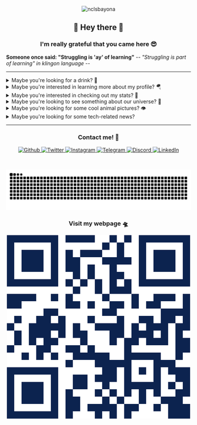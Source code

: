 <p align="center">

  <img src="https://socialify.git.ci/nclsbayona/nclsbayona/image?description=1&descriptionEditable=Come%20check%20my%20profile!&font=Bitter&pattern=Signal&theme=Dark" alt="nclsbayona" width="640" height="320" />

</p>

<h2 align="center">👋 Hey there 👋</h2>

<h3 align="center">I'm really grateful that you came here 😎</h3>

<!--p  align="center">
<img src="logo.png" alt="Logo" width="480">
</p-->



<p align="center">

  <strong align="center">Someone once said: &quot;Struggling is 'ay' of learning&quot;</strong>
  <i>-- &quot;Struggling is part of learning&quot; in klingon language --</i>

</p>

----

<details>
<summary>Maybe you're looking for a drink? 🍹</summary>
<br />
<h4 align="center">Bleeding Surgeon</h4>
<p align="center">

<img src="https://www.thecocktaildb.com/images/media/drink/usuvvr1472719118.jpg" alt="Drink image" />

</p>
 
<h5 align="center">Alcoholic - Soft Drink</h5>

<h5 align="center">Neccesary ingredients</h5>
<table align="center">
<tr>
<td>
<table frame="box" rules="cols">
    <thead>
        <tr>
            <th style="padding-left: 1em; padding-right: 1em; text-align: center">Ingredient</th>
            <th style="padding-left: 1em; padding-right: 1em; text-align: center">Measure</th>
        </tr>
    </thead>
    <tbody>
        <tr>
            <td style="padding-left: 1em; padding-right: 1em; text-align: center; vertical-align: top">Dark rum</td>
            <td style="padding-left: 1em; padding-right: 1em; text-align: center; vertical-align: top">1 shot </td>
        </tr>
        <tr>
            <td style="padding-left: 1em; padding-right: 1em; text-align: center; vertical-align: top">Orange</td>
            <td style="padding-left: 1em; padding-right: 1em; text-align: center; vertical-align: top">1 slice </td>
        </tr>
        <tr>
            <td style="padding-left: 1em; padding-right: 1em; text-align: center; vertical-align: top">Surge</td>
            <td style="padding-left: 1em; padding-right: 1em; text-align: center; vertical-align: top">1/2 glass </td>
        </tr>
        <tr>
            <td style="padding-left: 1em; padding-right: 1em; text-align: center; vertical-align: top">Cranberry juice</td>
            <td style="padding-left: 1em; padding-right: 1em; text-align: center; vertical-align: top">1/2 glass </td>
        </tr>
    </tbody>
</table>
</td>
</tr>
</table>



<p align="center">
Pour Shot of Rum over slice of orange. Fill the remaining space in glass half way full of surge or similar drink. Finish off glass with cranberry juice. Be carefull, warm surge may foam over the glass.
</p>

----

</details>

<details>
<summary>Maybe you're interested in learning more about my profile? 🪂</summary>
<br />
<h5 align="center">👀 Visitor count</h5>
<p align="center">

<img src="https://profile-counter.glitch.me/nclsbayona/count.svg"/>

</p>
<p align="center">

<img src="https://img.shields.io/github/followers/nclsbayona?color=003153&logo=github&style=for-the-badge"/>
<img src="https://img.shields.io/github/last-commit/nclsbayona/nclsbayona?color=003153&logo=github&style=for-the-badge&label=Latest%20Profile%20Commit">

</p>
<p align="center">

<img src="https://github-profile-trophy.vercel.app/?username=nclsbayona&theme=dracula&no-frame=false&margin-w=5&margin-h=5&no-bg=true&column=4">

</p>

----

</details>
<details>
<summary>Maybe you're interested in checking out my stats? 🐣</summary>
<br />
<h4 align="center">General GitHub Stats 🌀</h4>

<p align="center">

<!--h5>😃 General Overview</h5-->
<img src="https://github-readme-stats.vercel.app/api?username=nclsbayona&show_icons=true&count_private=true&include_all_commits=true&locale=en&theme=tokyonight" width="260">

<!--h5>Life-Time Stats Overview 😃</h5-->
<img src="https://github-readme-streak-stats.herokuapp.com/?user=nclsbayona&theme=algolia" width="260">

</p>

<br />

<h4 align="center">🤖 Programming Languages Stats</h4>

<p align="center">

<!--h5>Most Used Languages Stats 💾</h5-->
<img src="https://github-readme-stats.vercel.app/api/top-langs/?username=nclsbayona&show_icons=true&locale=en&langs_count=5&theme=tokyonight">

</p>

<br />

<h4 align="center">⌚General Weekly-Stats</h4>
<table align="center">
<tr>
<td>
<table frame="box" rules="cols">
    <thead>
        <tr>
            <th style="padding-left: 1em; padding-right: 1em; text-align: center">Language name</th>
            <th style="padding-left: 1em; padding-right: 1em; text-align: center">Time spent</th>
        </tr>
    </thead>
    <tbody>
    </tbody>
</table>
</td>
<td>
<table frame="box" rules="cols">
    <thead>
        <tr>
            <th style="padding-left: 1em; padding-right: 1em; text-align: center">OS name</th>
            <th style="padding-left: 1em; padding-right: 1em; text-align: center">Time spent</th>
        </tr>
    </thead>
    <tbody>
    </tbody>
</table>
</td>
</tr>
</table>

----
</details>

<details>
<summary>Maybe you're looking to see something about our universe? 🔭</summary>

<br />
<h4 align="center">PDS 70: Disk, Planets, and Moons - ©️ NASA @ 2023-10-17</h4>
<p align="center">

<img src="https://apod.nasa.gov/apod/image/2310/PDS70_ALMA_960.jpg" alt="PDS 70: Disk, Planets, and Moons image" />

</p>
 
<h5 align="center">It's not the big ring that's attracting the most attention. Although the big planet-forming ring around the star PDS 70 is clearly imaged and itself quite interesting. It's also not the planet on the right, just inside the big disk, that’s being talked about the most.  Although the planet PDS 70c is a newly formed and, interestingly, similar in size and mass to Jupiter. It's the fuzzy patch around the planet PDS 70c that's causing the commotion. That fuzzy patch is thought to be a dusty disk that is now forming into moons -- and that had never been seen before. The featured image was taken in 2021 by the Atacama Large Millimeter Array (ALMA) of 66 radio telescopes in the high Atacama Desert of northern Chile.  Based on ALMA data, astronomers infer that the moon-forming exoplanetary disk has a radius similar to our Earth's orbit, and may one day form three or so Luna-sized moons -- not very different from our Jupiter's four.</h5>

----

</details>

<details>
<summary>Maybe you're looking for some cool animal pictures? 👁️</summary>

<br />
<table align="center">
<tr>
<td>
<img src="https://cdn.animality.xyz/dog/22.png" width="180"/>
</td>
<td>
<img src="https://cdn.animality.xyz/duck/15.png" width="180"/>
</td>
<td>
<img src="https://cdn.animality.xyz/fox/9.png" width="180"/>
</td>
</tr>
<tr>
<td>
<img src="https://cdn.animality.xyz/cat/9.png" width="180"/>
</td>
<td>
<img src="https://cdn.animality.xyz/bird/9.png" width="180"/>
</td>
<td>
<img src="https://cdn.animality.xyz/panda/2.png" width="180"/>
</td>
</tr>
<tr>
<td>
<img src="https://cdn.animality.xyz/redpanda/18.png" width="180"/>
</td>
<td>
<img src="https://cdn.animality.xyz/koala/2.png" width="180"/>
</td>
<td>
<img src="https://cdn.animality.xyz/whale/2.png" width="180"/>
</td>
</tr>
<tr>
<td>
<img src="https://cdn.animality.xyz/dolphin/2.png" width="180"/>
</td>
<td>
<img src="https://cdn.animality.xyz/kangaroo/20.png" width="180"/>
</td>
<td>
<img src="https://cdn.animality.xyz/rabbit/15.png" width="180"/>
</td>
</tr>
<tr>
<td>
<img src="https://cdn.animality.xyz/lion/14.png" width="180"/>
</td>
<td>
<img src="https://cdn.animality.xyz/bear/13.png" width="180"/>
</td>
<td>
<img src="https://cdn.animality.xyz/frog/6.png" width="180"/>
</td>
</tr>
<tr>
<td>
<img src="https://cdn.animality.xyz/penguin/14.png" width="180"/>
</td>
<td>
<img src="https://cdn.animality.xyz/axolotl/5.png" width="180"/>
</td>
<td>
<img src="https://cdn.animality.xyz/capybara/15.png" width="180"/>
</td>
</tr>
<tr>
<td>
<img src="https://cdn.animality.xyz/hedgehog/1.png" width="180"/>
</td>
<td>
<img src="https://cdn.animality.xyz/turtle/5.png" width="180"/>
</td>
<td>
<img src="https://cdn.animality.xyz/narwhal/0.png" width="180"/>
</td>
</tr>
<tr>
<td>
<img src="https://cdn.animality.xyz/squirrel/10.png" width="180"/>
</td>
<td>
<img src="https://cdn.animality.xyz/fish/15.png" width="180"/>
</td>
<td>
<img src="https://cdn.animality.xyz/horse/11.png" width="180"/>
</td>
</tr>
</table>

----

</details>


<details>
<summary>Maybe you're looking for some tech-related news? </summary>

<br />

<details>
<summary>Apple likely to update iPad lineup with enhanced chips this week - Investing.com India by IANS</summary>
<p align="center">
<img src="https://i-invdn-com.investing.com/news/https://i-invdn-com.investing.com/akapi-images/800x450/cb92fdb333133c5a9a9c97aca8ae0004_w_800_h_450.jpg" alt="Apple likely to update iPad lineup with enhanced chips this week - Investing.com India" />

<a href="https://in.investing.com/news/apple-likely-to-update-ipad-lineup-with-enhanced-chips-this-week-3851056" > The Financial News section features stock market news in addition to stories about bonds, forex, commodities and economic releases. </a> 
</p>
<br />

</details>

<details>
<summary>Market research and consumer insights veteran Hemant Mehta passes away - afaqs! by afaqs! news bureau</summary>
<p align="center">
<img src="https://gumlet.assettype.com/afaqs%2F2023-10%2F90a2552c-5777-42b6-be57-e228e9f216af%2Fhemant_mehta_3.jpg?w=1200&auto=format%2Ccompress&ogImage=true" alt="Market research and consumer insights veteran Hemant Mehta passes away - afaqs!" />

<a href="https://www.afaqs.com/news/advertising/market-research-and-consumer-insights-veteran-hemant-mehta-passes-away" > Mehta was the former MD &  Chief Strategy Officer of Kantar. </a> 
</p>
<br />

</details>

<details>
<summary>Vivo Y200 5G Design, Colour Options Tipped Ahead of Rumoured India Launch - Gadgets 360 by Sucharita Ganguly, Siddharth Suvarna</summary>
<p align="center">
<img src="https://i.gadgets360cdn.com/large/vivo_y100_vivo_1697428519995.jpg" alt="Vivo Y200 5G Design, Colour Options Tipped Ahead of Rumoured India Launch - Gadgets 360" />

<a href="https://www.gadgets360.com/mobiles/news/vivo-y200-5g-design-renders-colour-options-leak-specifications-4484388" > Vivo Y200 5G is likely to launch soon in India. The phone is expected to succeed the Vivo Y100, which was released in India earlier this year in February. Key specifications of the Vivo Y200 and a launch timeline of the purported handset were previously leake… </a> 
</p>
<br />

</details>

<details>
<summary>WhatsApp Will Not Work On These Smartphones Before End Of October: Check List Here - News18 by S Aadeetya</summary>
<p align="center">
<img src="https://images.news18.com/ibnlive/uploads/2023/10/whatsapp-logo-2023-10-fd5f80936497102d9642f05a0e4ee37e-16x9.jpg?impolicy=website&width=1200&height=675" alt="WhatsApp Will Not Work On These Smartphones Before End Of October: Check List Here - News18" />

<a href="https://www.news18.com/tech/whatsapp-will-not-work-on-these-smartphones-before-end-of-october-check-list-here-8619249.html" > WhatsApp will not work on old phones because it has new features that needs powerful phones and a secure OS platform as well. </a> 
</p>
<br />

</details>

<details>
<summary>A Major Scandal Befalls The Celeb Rose! [RD/KP15] - YGOrganization by None</summary>
<p align="center">
<img src="https://r2.ygorganization.com/2023/10/CelebRoseGossipMagician-JP-Anime-GR-NC.png" alt="A Major Scandal Befalls The Celeb Rose! [RD/KP15] - YGOrganization" />

<a href="https://ygorganization.com/theonlyloveieverfound/" > You just can't get Kenough of these girls. RD/KP15-JP008 Celeb Rose Wiz Level 1 LIGHT Spellcaster Effect Monster ATK 1000 DEF 0 [REQUIREMENT] Can be used during the turn this card is Normal Summoned… </a> 
</p>
<br />

</details>



</details>


----

<h3 align="center">Contact me! 📇</h3>

<p align="center">
<a href="https://github.com/nclsbayona" target="_blank">
 <img alt="Github" src="https://img.shields.io/badge/GitHub-%2312180E.svg?&style=for-the-badge&logo=Github&logoColor=white">
</a>
<a href="https://twitter.com/nclsbayona" target="_blank">
 <img alt="Twitter" src="https://img.shields.io/badge/twitter-%231DA1F2.svg?&style=for-the-badge&logo=twitter&logoColor=white">
</a>
<a href="https://instagram.com/nclsbayona" target="_blank">
 <img alt="Instagram" src="https://img.shields.io/badge/-INSTAGRAM-critical?&style=for-the-badge&logo=instagram&logoColor=white">
</a>
<a href="https://t.me/nclsbayona" target="_blank">
 <img alt="Telegram" src="https://img.shields.io/badge/-TELEGRAM-blue?&style=for-the-badge&logo=telegram&logoColor=white">
</a>
<a href="https://www.discord.com/channels/@nclsbayona#6681" target="_blank">
 <img alt="Discord" src="https://img.shields.io/badge/-DISCORD-darkblue?&style=for-the-badge&logo=discord&logoColor=white">
</a>
<a href="https://www.linkedin.com/in/nclsbayona" target="_blank">
 <img alt="LinkedIn" src="https://img.shields.io/badge/-LINKEDIN-lightblue?&style=for-the-badge&logo=linkedin&logoColor=white">
</a>

</p>

<br />


<p align="center">

<img src="https://raw.githubusercontent.com/nclsbayona/Daily.dev-devcard-books/output/github-contribution-grid-snake-sissa.svg">

</p>

<h3 align="center">Visit my webpage 🛸</h3>

<p align="center">

<a href="https://nclsbayona.github.io" target="_blank">
 <img src="QR.png">
</a>

</p>
